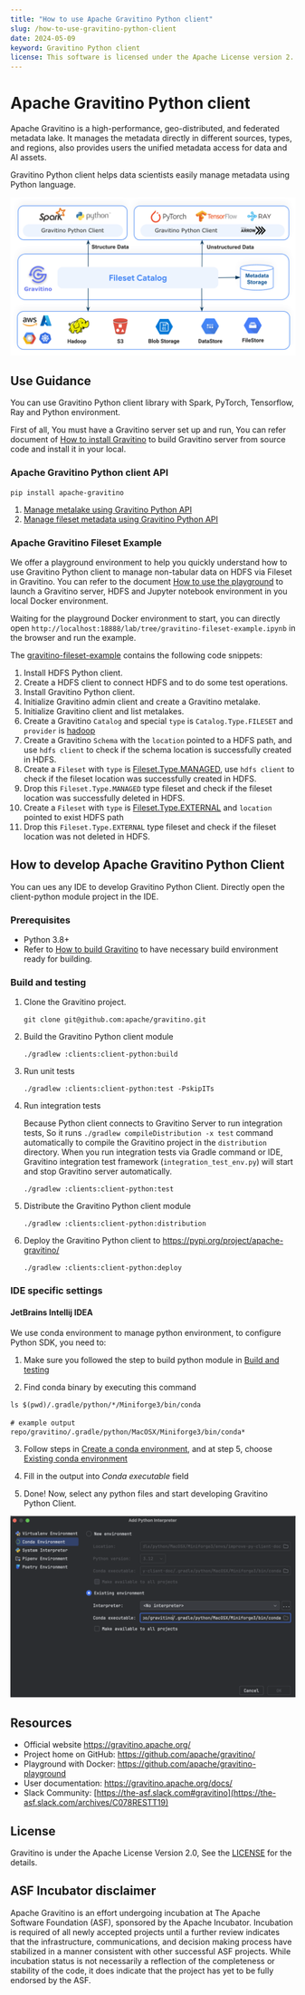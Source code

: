 ```yaml
---
title: "How to use Apache Gravitino Python client"
slug: /how-to-use-gravitino-python-client
date: 2024-05-09
keyword: Gravitino Python client
license: This software is licensed under the Apache License version 2.
---
```

# Apache Gravitino Python client

Apache Gravitino is a high-performance, geo-distributed, and federated metadata lake.
It manages the metadata directly in different sources, types, and regions, also provides users
the unified metadata access for data and AI assets.

Gravitino Python client helps data scientists easily manage metadata using Python language.

![gravitino-python-client-introduction](./assets/gravitino-python-client-introduction.png)

## Use Guidance

You can use Gravitino Python client library with Spark, PyTorch, Tensorflow, Ray and Python environment.

First of all, You must have a Gravitino server set up and run, You can refer document of
[How to install Gravitino](./how-to-install.md) to build Gravitino server from source code and
install it in your local.

### Apache Gravitino Python client API

```shell
pip install apache-gravitino
```

1. [Manage metalake using Gravitino Python API](./manage-metalake-using-gravitino.md?language=python)
2. [Manage fileset metadata using Gravitino Python API](./manage-fileset-metadata-using-gravitino.md?language=python)

### Apache Gravitino Fileset Example

We offer a playground environment to help you quickly understand how to use Gravitino Python
client to manage non-tabular data on HDFS via Fileset in Gravitino. You can refer to the
document [How to use the playground](./how-to-use-the-playground.md)
to launch a Gravitino server, HDFS and Jupyter notebook environment in you local Docker environment.

Waiting for the playground Docker environment to start, you can directly open
`http://localhost:18888/lab/tree/gravitino-fileset-example.ipynb` in the browser and run the example.

The [gravitino-fileset-example](https://github.com/apache/gravitino-playground/blob/main/init/jupyter/gravitino-fileset-example.ipynb)
contains the following code snippets:

1. Install HDFS Python client.
2. Create a HDFS client to connect HDFS and to do some test operations.
3. Install Gravitino Python client.
4. Initialize Gravitino admin client and create a Gravitino metalake.
5. Initialize Gravitino client and list metalakes.
6. Create a Gravitino `Catalog` and special `type` is `Catalog.Type.FILESET` and `provider` is
   [hadoop](./hadoop-catalog.md)
7. Create a Gravitino `Schema` with the `location` pointed to a HDFS path, and use `hdfs client` to
   check if the schema location is successfully created in HDFS.
8. Create a `Fileset` with `type` is [Fileset.Type.MANAGED](./manage-fileset-metadata-using-gravitino.md#fileset-operations),
   use `hdfs client` to check if the fileset location was successfully created in HDFS.
9. Drop this `Fileset.Type.MANAGED` type fileset and check if the fileset location was
   successfully deleted in HDFS.
10. Create a `Fileset` with `type` is [Fileset.Type.EXTERNAL](./manage-fileset-metadata-using-gravitino.md#fileset-operations)
    and `location` pointed to exist HDFS path
11. Drop this `Fileset.Type.EXTERNAL` type fileset and check if the fileset location was
    not deleted in HDFS.

## How to develop Apache Gravitino Python Client

You can ues any IDE to develop Gravitino Python Client. Directly open the client-python module project in the IDE.

### Prerequisites

+ Python 3.8+
+ Refer to [How to build Gravitino](./how-to-build.md#prerequisites) to have necessary build
  environment ready for building.

### Build and testing

1. Clone the Gravitino project.

    ```shell
    git clone git@github.com:apache/gravitino.git
    ```

2. Build the Gravitino Python client module

    ```shell
    ./gradlew :clients:client-python:build
    ```

3. Run unit tests

    ```shell
    ./gradlew :clients:client-python:test -PskipITs
    ```

4. Run integration tests

   Because Python client connects to Gravitino Server to run integration tests,
   So it runs `./gradlew compileDistribution -x test` command automatically to compile the
   Gravitino project in the `distribution` directory. When you run integration tests via Gradle
   command or IDE, Gravitino integration test framework (`integration_test_env.py`)
   will start and stop Gravitino server automatically.

    ```shell
    ./gradlew :clients:client-python:test
    ```

5. Distribute the Gravitino Python client module

    ```shell
    ./gradlew :clients:client-python:distribution
    ```

6. Deploy the Gravitino Python client to https://pypi.org/project/apache-gravitino/

    ```shell
    ./gradlew :clients:client-python:deploy
    ```
   
### IDE specific settings

#### JetBrains Intellij IDEA

We use conda environment to manage python environment, to configure Python
SDK, you need to:

1. Make sure you followed the step to build python module in [Build and testing](#build-and-testing)

2. Find conda binary by executing this command

```shell
ls $(pwd)/.gradle/python/*/Miniforge3/bin/conda

# example output
repo/gravitino/.gradle/python/MacOSX/Miniforge3/bin/conda*
```

3. Follow steps in [Create a conda environment](https://www.jetbrains.com/help/idea/configuring-python-sdk.html#gdizlj_44), 
and at step 5, choose [Existing conda environment](https://www.jetbrains.com/help/idea/configuring-python-sdk.html#existing-conda-environment)

4. Fill in the output into *Conda executable* field
5. Done! Now, select any python files and start developing Gravitino Python Client.

![Configure Conda Environment](./assets/intellij-conda-environment.png)

## Resources

+ Official website https://gravitino.apache.org/
+ Project home on GitHub: https://github.com/apache/gravitino/
+ Playground with Docker: https://github.com/apache/gravitino-playground
+ User documentation: https://gravitino.apache.org/docs/
+ Slack Community: [https://the-asf.slack.com#gravitino](https://the-asf.slack.com/archives/C078RESTT19)

## License

Gravitino is under the Apache License Version 2.0, See the [LICENSE](https://github.com/apache/gravitino/blob/main/LICENSE) for the details.

## ASF Incubator disclaimer

Apache Gravitino is an effort undergoing incubation at The Apache Software Foundation (ASF), sponsored by the Apache Incubator. 
Incubation is required of all newly accepted projects until a further review indicates that the infrastructure, communications, 
and decision making process have stabilized in a manner consistent with other successful ASF projects. 
While incubation status is not necessarily a reflection of the completeness or stability of the code, 
it does indicate that the project has yet to be fully endorsed by the ASF.
